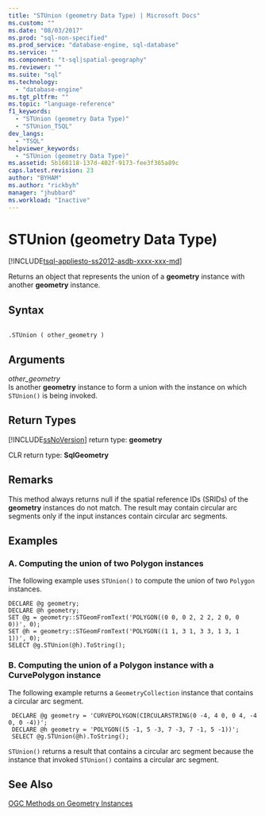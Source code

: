 ```yaml
---
title: "STUnion (geometry Data Type) | Microsoft Docs"
ms.custom: ""
ms.date: "08/03/2017"
ms.prod: "sql-non-specified"
ms.prod_service: "database-engine, sql-database"
ms.service: ""
ms.component: "t-sql|spatial-geography"
ms.reviewer: ""
ms.suite: "sql"
ms.technology: 
  - "database-engine"
ms.tgt_pltfrm: ""
ms.topic: "language-reference"
f1_keywords: 
  - "STUnion (geometry Data Type)"
  - "STUnion_TSQL"
dev_langs: 
  - "TSQL"
helpviewer_keywords: 
  - "STUnion (geometry Data Type)"
ms.assetid: 5b168118-137d-402f-9173-fee3f365a89c
caps.latest.revision: 23
author: "BYHAM"
ms.author: "rickbyh"
manager: "jhubbard"
ms.workload: "Inactive"
---
```

# STUnion (geometry Data Type)
[!INCLUDE[tsql-appliesto-ss2012-asdb-xxxx-xxx-md](../../includes/tsql-appliesto-ss2012-asdb-xxxx-xxx-md.md)]

Returns an object that represents the union of a **geometry** instance with another **geometry** instance.
  
## Syntax  
  
```  
  
.STUnion ( other_geometry )  
```  
  
## Arguments  
 *other_geometry*  
 Is another **geometry** instance to form a union with the instance on which `STUnion()` is being invoked.  
  
## Return Types  
 [!INCLUDE[ssNoVersion](../../includes/ssnoversion-md.md)] return type: **geometry**  
  
 CLR return type: **SqlGeometry**  
  
## Remarks  
 This method always returns null if the spatial reference IDs (SRIDs) of the **geometry** instances do not match. The result may contain circular arc segments only if the input instances contain circular arc segments.  
  
## Examples  
  
### A. Computing the union of two Polygon instances  
 The following example uses `STUnion()` to compute the union of two `Polygon` instances.  
  
```  
DECLARE @g geometry;  
DECLARE @h geometry;  
SET @g = geometry::STGeomFromText('POLYGON((0 0, 0 2, 2 2, 2 0, 0 0))', 0);  
SET @h = geometry::STGeomFromText('POLYGON((1 1, 3 1, 3 3, 1 3, 1 1))', 0);  
SELECT @g.STUnion(@h).ToString();  
```  
  
### B. Computing the union of a Polygon instance with a CurvePolygon instance  
 The following example returns a `GeometryCollection` instance that contains a circular arc segment.  
  
```
 DECLARE @g geometry = 'CURVEPOLYGON(CIRCULARSTRING(0 -4, 4 0, 0 4, -4 0, 0 -4))';  
 DECLARE @h geometry = 'POLYGON((5 -1, 5 -3, 7 -3, 7 -1, 5 -1))';  
 SELECT @g.STUnion(@h).ToString();
 ```  
  
 `STUnion()` returns a result that contains a circular arc segment because the instance that invoked `STUnion()` contains a circular arc segment.  
  
## See Also  
 [OGC Methods on Geometry Instances](../../t-sql/spatial-geometry/ogc-methods-on-geometry-instances.md)  
  
  

